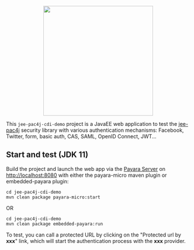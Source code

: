 <p align="center">
  <img src="https://pac4j.github.io/pac4j/img/logo-j2e.png" width="300" />
</p>

This `jee-pac4j-cdi-demo` project is a JavaEE web application to test the [jee-pac4j](https://github.com/pac4j/jee-pac4j) security library with various authentication mechanisms: Facebook, Twitter, form, basic auth, CAS, SAML, OpenID Connect, JWT...

## Start and test (JDK 11)

Build the project and launch the web app via the [Payara Server](http://www.payara.fish/) on [http://localhost:8080](http://localhost:8080)
   with either the payara-micro maven plugin or embedded-payara plugin:

    cd jee-pac4j-cdi-demo
    mvn clean package payara-micro:start
    
OR

    cd jee-pac4j-cdi-demo
    mvn clean package embedded-payara:run

To test, you can call a protected URL by clicking on the "Protected url by **xxx**" link, which will start the authentication process with the **xxx** provider.
